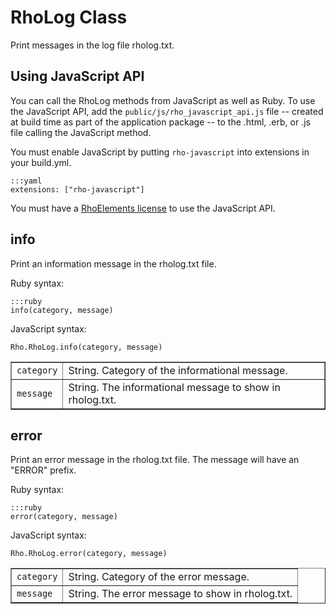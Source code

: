 # RhoLog Class

Print messages in the log file rholog.txt.

## Using JavaScript API

You can call the RhoLog methods from JavaScript as well as Ruby. To use the JavaScript API, add the `public/js/rho_javascript_api.js` file -- created at build time as part of the application package -- to the .html, .erb, or .js file calling the JavaScript method.

You must enable JavaScript by putting `rho-javascript` into extensions in your build.yml.

	:::yaml
	extensions: ["rho-javascript"]

You must have a [RhoElements license](../rhoelements/licensing) to use the JavaScript API.

## info

Print an information message in the rholog.txt file.

Ruby syntax:

	:::ruby
	info(category, message)

JavaScript syntax:

	Rho.RhoLog.info(category, message)

<table border="1">
<tr>
	<td><code>category</code></td>
	<td>String. Category of the informational message.</td>
</tr>
<tr>
	<td><code>message</code></td>
	<td>String. The informational message to show in rholog.txt.</td>
</tr>
</table>

## error

Print an error message in the rholog.txt file. The message will have an "ERROR" prefix.

Ruby syntax:

	:::ruby
	error(category, message)

JavaScript syntax:

	Rho.RhoLog.error(category, message)

<table border="1">
<tr>
	<td><code>category</code></td>
	<td>String. Category of the error message.</td>
</tr>
<tr>
	<td><code>message</code></td>
	<td>String. The error message to show in rholog.txt.</td>
</tr>
</table>

